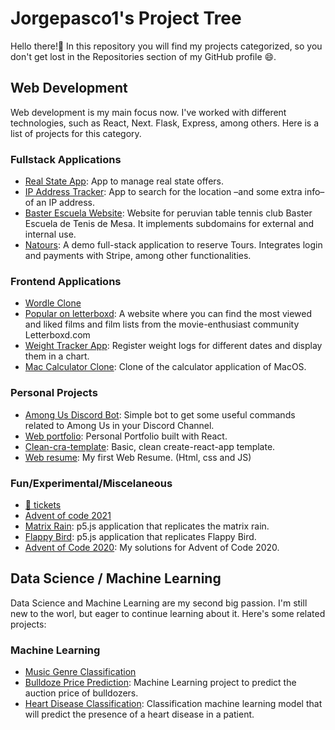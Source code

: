 # Jorgepasco1's Project Tree

Hello there!👋 In this repository you will find my projects categorized, so you don't get lost in the Repositories section of my GitHub profile 😄.

## Web Development

Web development is my main focus now. I've worked with different technologies, such as React, Next. Flask, Express, among others. Here is a list of projects for this category.

### Fullstack Applications

- [Real State App](https://github.com/JorgePasco1/django-real-state): App to manage real state offers.
- [IP Address Tracker](https://github.com/JorgePasco1/ip-address-tracker): App to search for the location –and some extra info– of an IP address.
- [Baster Escuela Website](https://github.com/JorgePasco1/baster-escuela-website): Website for peruvian table tennis club Baster Escuela de Tenis de Mesa. It implements subdomains for external and internal use.
- [Natours](https://github.com/JorgePasco1/natours): A demo full-stack application to reserve Tours. Integrates login and payments with Stripe, among other functionalities.

### Frontend Applications

- [Wordle Clone](https://github.com/JorgePasco1/wordle-clone)
- [Popular on letterboxd](https://github.com/JorgePasco1/popular-on-letterboxd): A website where you can find the most viewed and liked films and film lists from the movie-enthusiast community Letterboxd.com
- [Weight Tracker App](https://github.com/JorgePasco1/weight-tracker-app): Register weight logs for different dates and display them in a chart.
- [Mac Calculator Clone](https://github.com/JorgePasco1/mac-calculator-clone): Clone of the calculator application of MacOS.

### Personal Projects

- [Among Us Discord Bot](https://github.com/JorgePasco1/among-us-discord-bot): Simple bot to get some useful commands related to Among Us in your Discord Channel.
- [Web portfolio](https://github.com/JorgePasco1/web-portfolio): Personal Portfolio built with React.
- [Clean-cra-template](https://github.com/JorgePasco1/cra-template-clean-cra): Basic, clean create-react-app template.
- [Web resume](https://github.com/JorgePasco1/web-resume): My first Web Resume. (Html, css and JS)

### Fun/Experimental/Miscelaneous

- [🐰 tickets](https://github.com/JorgePasco1/bad-bunny-tickets)
- [Advent of code 2021](https://github.com/JorgePasco1/advent-of-code-2021)
- [Matrix Rain](https://github.com/JorgePasco1/Matrix-Rain): p5.js application that replicates the matrix rain.
- [Flappy Bird](https://github.com/JorgePasco1/Flappy-Bird): p5.js application that replicates Flappy Bird.
- [Advent of Code 2020](https://github.com/JorgePasco1/advent-of-code-2020): My solutions for Advent of Code 2020.

## Data Science / Machine Learning

Data Science and Machine Learning are my second big passion. I'm still new to the worl, but eager to continue learning about it. Here's some related projects:

### Machine Learning

- [Music Genre Classification](https://github.com/JorgePasco1/music-genre-classification)
- [Bulldoze Price Prediction](https://github.com/JorgePasco1/bulldozer-price-prediction): Machine Learning project to predict the auction price of bulldozers.
- [Heart Disease Classification](https://github.com/JorgePasco1/heart-disease-classification): Classification machine learning model that will predict the presence of a heart disease in a patient.
